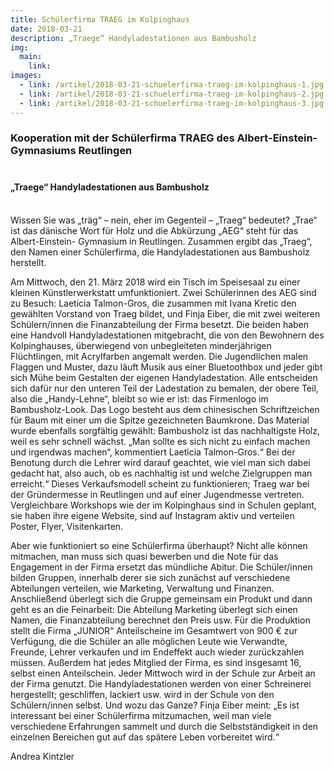 ```yaml
---
title: Schülerfirma TRAEG im Kolpinghaus
date: 2018-03-21
description: „Traege“ Handyladestationen aus Bambusholz
img:
  main:
    link:
images:
  - link: /artikel/2018-03-21-schuelerfirma-traeg-im-kolpinghaus-1.jpg
  - link: /artikel/2018-03-21-schuelerfirma-traeg-im-kolpinghaus-2.jpg
  - link: /artikel/2018-03-21-schuelerfirma-traeg-im-kolpinghaus-3.jpg
---
```

### Kooperation mit der Schülerfirma TRAEG des Albert-Einstein-Gymnasiums Reutlingen<br><br>

#### „Traege“ Handyladestationen aus Bambusholz<br><br>


Wissen Sie was „träg“ – nein, eher im Gegenteil – „Traeg“ bedeutet?
„Trae“ ist das dänische Wort für  Holz und die Abkürzung „AEG“ steht für das Albert-Einstein- Gymnasium in Reutlingen. Zusammen ergibt das „Traeg“, den Namen einer Schülerfirma, die Handyladestationen aus Bambusholz herstellt.

Am Mittwoch, den 21. März 2018 wird ein Tisch im Speisesaal zu einer kleinen Künstlerwerkstatt umfunktioniert. Zwei Schülerinnen des AEG sind zu Besuch: Laeticia Talmon-Gros, die zusammen mit Ivana Kretic den gewählten Vorstand von Traeg bildet, und Finja Eiber, die mit zwei weiteren Schülern/innen die Finanzabteilung der Firma besetzt. Die beiden haben eine Handvoll Handyladestationen mitgebracht, die von den Bewohnern des Kolpinghauses, überwiegend von unbegleiteten minderjährigen Flüchtlingen, mit Acrylfarben angemalt werden. Die Jugendlichen malen Flaggen und Muster, dazu läuft Musik aus einer Bluetoothbox und jeder gibt sich Mühe beim Gestalten der eigenen Handyladestation. Alle entscheiden sich dafür nur den unteren Teil der Ladestation zu bemalen, der obere Teil, also die „Handy-Lehne“, bleibt so wie er ist: das Firmenlogo im Bambusholz-Look. Das Logo besteht aus dem chinesischen Schriftzeichen für Baum mit einer um die Spitze gezeichneten Baumkrone. Das Material wurde ebenfalls sorgfältig gewählt: Bambusholz ist das nachhaltigste Holz, weil es sehr schnell wächst. „Man sollte es sich nicht zu einfach machen und irgendwas machen“, kommentiert Laeticia Talmon-Gros.“ Bei der Benotung durch die Lehrer wird darauf geachtet, wie viel man sich dabei gedacht hat, also auch, ob es nachhaltig ist und welche Zielgruppen man erreicht.“ Dieses Verkaufsmodell scheint zu funktionieren; Traeg war bei der Gründermesse in Reutlingen und auf einer Jugendmesse vertreten. Vergleichbare Workshops wie der im Kolpinghaus sind in Schulen geplant, sie haben ihre eigene Website, sind auf Instagram aktiv und verteilen Poster, Flyer, Visitenkarten.

Aber wie funktioniert so eine Schülerfirma überhaupt?
Nicht alle können mitmachen, man muss sich quasi bewerben und die Note für das Engagement in der Firma ersetzt das mündliche Abitur. Die Schüler/innen bilden Gruppen, innerhalb derer sie sich zunächst auf verschiedene Abteilungen verteilen, wie Marketing, Verwaltung und Finanzen. Anschließend überlegt sich die Gruppe gemeinsam ein Produkt und dann geht es an die Feinarbeit: Die Abteilung Marketing überlegt sich einen Namen, die Finanzabteilung berechnet den Preis usw. Für die Produktion stellt die Firma „JUNIOR“ Anteilscheine im Gesamtwert von 900 € zur Verfügung, die die Schüler an alle möglichen Leute wie Verwandte, Freunde, Lehrer verkaufen und im Endeffekt auch wieder zurückzahlen müssen. Außerdem hat jedes Mitglied der Firma, es sind insgesamt 16, selbst einen Anteilschein. Jeder Mittwoch wird in der Schule zur Arbeit an der Firma genutzt. Die Handyladestationen werden von einer Schreinerei hergestellt; geschliffen, lackiert usw. wird in der Schule von den Schülern/innen selbst.
Und wozu das Ganze?
Finja Eiber meint: „Es ist interessant bei einer Schülerfirma mitzumachen, weil man viele verschiedene Erfahrungen sammelt und durch die Selbstständigkeit in den einzelnen Bereichen gut auf das spätere Leben vorbereitet wird.“

Andrea Kintzler
